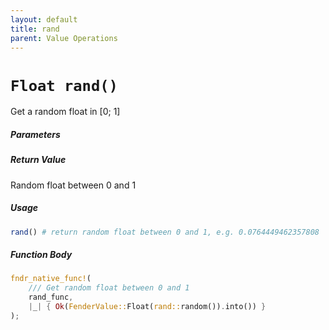 ```yaml
---
layout: default
title: rand
parent: Value Operations
---
```


# `Float rand()`
Get a random float in [0; 1]

##### Parameters

##### Return Value
Random float between 0 and 1

##### Usage
```r
rand() # return random float between 0 and 1, e.g. 0.0764449462357808
```

##### Function Body
```rust
fndr_native_func!(
    /// Get random float between 0 and 1
    rand_func,
    |_| { Ok(FenderValue::Float(rand::random()).into()) }
);
```